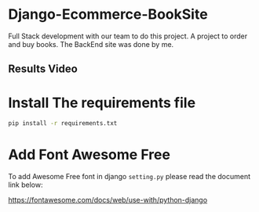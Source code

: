 # Django-Ecommerce-BookSite
Full Stack development with our team to do this project. A project to order and buy books. The BackEnd site was done by me.

## Results Video


# Install The requirements file

```sh
pip install -r requirements.txt
```
# Add Font Awesome Free
To add Awesome Free font in django `setting.py` please read the document link below:

https://fontawesome.com/docs/web/use-with/python-django
